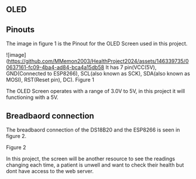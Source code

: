 ## OLED 

## Pinouts
The image in figure 1 is the Pinout for the OLED Screen used in this project. 

![image](https://github.com/MMemon2003/HealthProject2024/assets/146339735/00637161-fc09-4ba4-ad84-bca4a15db58
It has 7 pin(VCC(5V), GND(Connected to ESP8266), SCL(also known as SCK), SDA(also known as MOSI), RST(Reset pin), DC).
Figure 1

The OLED Screen operates with a range of 3.0V to 5V, in this project it will functioning with a 5V. 

## Breadbaord connection
The breadbaord connection of the DS18B20 and the ESP8266 is seen in figure 2. 

Figure 2

In this project, the screen will be another resource to see the readings changing each time, 
a patient is unwell and want to check their health but dont have access to the web server. 

